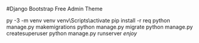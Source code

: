 #Django Bootstrap Free Admin Theme

py -3 -m venv venv
venv\Scripts\activate
pip install -r req
python manage.py makemigrations
python manage.py migrate
python manage.py createsuperuser
python manage.py runserver
*enjoy*